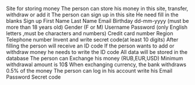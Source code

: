 Site for storing money
The person can store his money in this site, transfer, withdraw or add it
The person can sign up in this site 
He need fill in the blanks 
Sign up
First Name
Last Name 
Email
Birthday  dd-mm-yyyy (must be more than 18 years old)
Gender (F or M)
Username 
Password (only English letters ,must be characters and numbers)
Credit card number
Region 
Telephone number
Invent and write secret code(at least 10 digits)
Аfter filling the person will receive an ID code
If the person wants to add  or withdraw  money he needs to write the ID code
Аll data will be stored in the database
The person can Exchange his money (RUB,EUR,USD)
Minimum withdrawal amount is 10$
When exchanging currency, the bank withdraws 0.5% of the money
The person can log in his account write his
Email
Password 
Secret code
